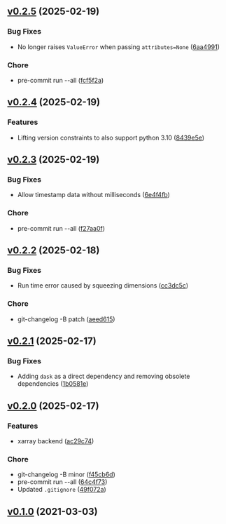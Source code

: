 <!-- insertion marker -->
<a name="v0.2.5"></a>

## [v0.2.5](https://github.com/thaeber/davislib/compare/v0.2.4...v0.2.5) (2025-02-19)

### Bug Fixes

- No longer raises `ValueError` when passing `attributes=None` ([6aa4991](https://github.com/thaeber/davislib/commit/6aa4991e0038cfc8ce2eb85047e75d85e5a48986))

### Chore

- pre-commit run --all ([fcf5f2a](https://github.com/thaeber/davislib/commit/fcf5f2a278fb59773bb56f63e82dc21f418073ae))

<a name="v0.2.4"></a>

## [v0.2.4](https://github.com/thaeber/davislib/compare/v0.2.3...v0.2.4) (2025-02-19)

### Features

- Lifting version constraints to also support python 3.10 ([8439e5e](https://github.com/thaeber/davislib/commit/8439e5e5e28e5456c080eb0e00146d17170443b7))

<a name="v0.2.3"></a>

## [v0.2.3](https://github.com/thaeber/davislib/compare/v0.2.2...v0.2.3) (2025-02-19)

### Bug Fixes

- Allow timestamp data without milliseconds ([6e4f4fb](https://github.com/thaeber/davislib/commit/6e4f4fb2ac42204258eb1cd83e54df6caed4b394))

### Chore

- pre-commit run --all ([f27aa0f](https://github.com/thaeber/davislib/commit/f27aa0f9a24f716b3e57523d302fcd3f8884715e))

<a name="v0.2.2"></a>

## [v0.2.2](https://github.com/thaeber/davislib/compare/v0.2.1...v0.2.2) (2025-02-18)

### Bug Fixes

- Run time error caused by squeezing dimensions ([cc3dc5c](https://github.com/thaeber/davislib/commit/cc3dc5ccacc0a650a18452ad26ee8c139824f17e))

### Chore

- git-changelog -B patch ([aeed615](https://github.com/thaeber/davislib/commit/aeed6159d8ce4af2d0f0fb6b6fcbdab635d56238))

<a name="v0.2.1"></a>

## [v0.2.1](https://github.com/thaeber/davislib/compare/v0.2.0...v0.2.1) (2025-02-17)

### Bug Fixes

- Adding `dask` as a direct dependency and removing obsolete dependencies ([1b0581e](https://github.com/thaeber/davislib/commit/1b0581e40720d373b3bc4fa458850dad4c02395c))

<a name="v0.2.0"></a>

## [v0.2.0](https://github.com/thaeber/davislib/compare/v0.1.0...v0.2.0) (2025-02-17)

### Features

- xarray backend ([ac29c74](https://github.com/thaeber/davislib/commit/ac29c74fd6b5a27e72c476c1ea6d5135bbf46075))

### Chore

- git-changelog -B minor ([f45cb6d](https://github.com/thaeber/davislib/commit/f45cb6dc24f4a01edc0739c9be88994e6e098ecc))
- pre-commit run --all ([64c4f73](https://github.com/thaeber/davislib/commit/64c4f737ce97fb70a32700f3cb1d769529d8aee5))
- Updated `.gitignore` ([49f072a](https://github.com/thaeber/davislib/commit/49f072a255899128a7e22cc3085ec657d2a97933))

<a name="v0.1.0"></a>

## [v0.1.0](https://github.com/thaeber/davislib/compare/db92fcb55ba18edb94d436fcccc7413952ef36d4...v0.1.0) (2021-03-03)

